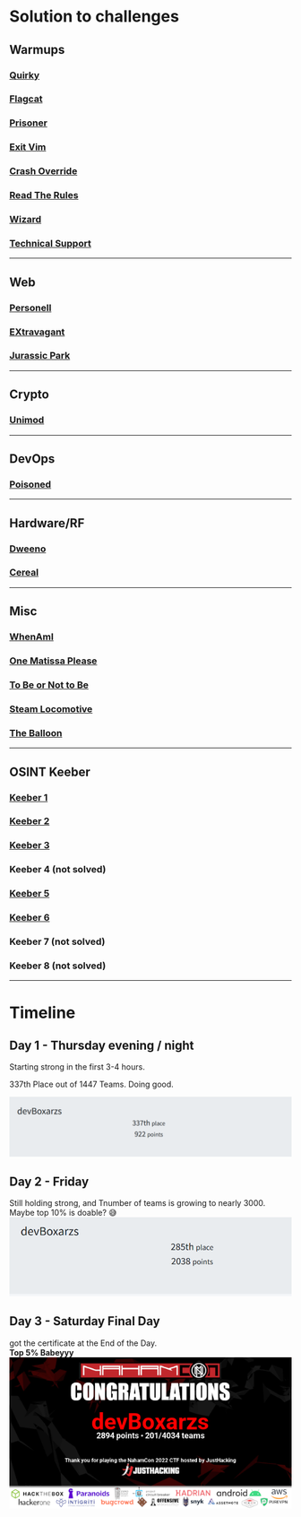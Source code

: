 
# Solution to challenges

## Warmups
### [Quirky](quirky/README.md)
### [Flagcat](flagcat/README.md)
### [Prisoner](prisoner//README.md)
### [Exit Vim](#)
### [Crash Override](crash-override/README.md)
### [Read The Rules](rules-page/README.md)
### [Wizard](wizard/solution.txt)
### [Technical Support](#)

---
## Web
### [Personell](personnel/README.md)
### [EXtravagant](EXtravagant/README.md)
### [Jurassic Park](Jurassic_Park/README.md)

---
## Crypto
### [Unimod](UniMod/README.md)

---
## DevOps
### [Poisoned](Poisoned/README.md)

---
## Hardware/RF
### [Dweeno](Dreeno/README.md)
### [Cereal](Cereal/README.md)

---
## Misc
### [WhenAmI](WhenAmI/README.md)
### [One Matissa Please](OneMantissePlease/README.md#one-mantissa-please)
### [To Be or Not to Be](OneMantissePlease/README.md#to-be-or-not-to-be)
### [Steam Locomotive](SteamLocomotive/README.md)
### [The Balloon](balloon/balloon.txt)

---
## OSINT Keeber
### [Keeber 1](Keeber/README.md#keeber-1)
### [Keeber 2](Keeber/README.md#keeber-2)
### [Keeber 3](Keeber/README.md#keeber-3)
### Keeber 4 (not solved)
### [Keeber 5](Keeber/README.md#keeber-5)
### [Keeber 6](Keeber/README.md#keeber-6)
### Keeber 7 (not solved)
### Keeber 8 (not solved)


---

# Timeline

## Day 1 - Thursday evening / night
Starting strong in the first 3-4 hours.

337th Place out of 1447 Teams. Doing good.

![image](assets/EndOfDay1.PNG)

## Day 2 - Friday
Still holding strong, and Tnumber of teams is growing to nearly 3000.  
Maybe top 10% is doable? 😅
![image](assets/EndOfDay2.PNG)

## Day 3 - Saturday Final Day
got the certificate at the End of the Day.  
**Top 5% Babeyyy**
![image](assets/certificate.png)